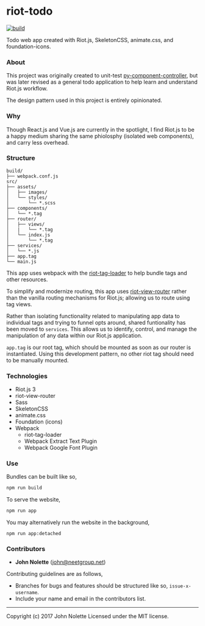 # riot-todo

[![build](https://travis-ci.org/neetjn/riot-todo.svg?branch=master)](https://travis-ci.org/neetjn/riot-todo)

Todo web app created with Riot.js, SkeletonCSS, animate.css, and foundation-icons.

### About

This project was originally created to unit-test [py-component-controller](https://github.com/neetjn/py-component-controller), but was later revised as a general todo application to help learn and understand Riot.js workflow.

The design pattern used in this project is entirely opinionated.

### Why

Though React.js and Vue.js are currently in the spotlight, I find Riot.js to be a happy medium sharing the same phiolosphy (isolated web components), and carry less overhead.

### Structure

```
build/
├── webpack.conf.js
src/
├── assets/
│   ├── images/
│   └── styles/
│       └── *.scss
├── components/
│   └── *.tag
├── router/
│   ├── views/
│   |   └── *.tag
│   └── index.js
│       └── *.tag
├── services/
│   └── *.js
├── app.tag
└── main.js
```

This app uses webpack with the [riot-tag-loader](https://github.com/riot/tag-loader) to help bundle tags and other resources.

To simplify and modernize routing, this app uses [riot-view-router]() rather than the vanilla routing mechanisms for Riot.js; allowing us to route using tag views.

Rather than isolating functionality related to manipulating app data to individual tags and trying to funnel opts around, shared funtionality has been moved to `services`. This allows us to identify, control, and manage the manipulation of any data within our Riot.js application.

`app.tag` is our root tag, which should be mounted as soon as our router is instantiated. Using this development pattern, no other riot tag should need to be manually mounted.

### Technologies

* Riot.js 3
* riot-view-router
* Sass
* SkeletonCSS
* animate.css
* Foundation (icons)
* Webpack
  * riot-tag-loader
  * Webpack Extract Text Plugin
  * Webpack Google Font Plugin 

### Use

Bundles can be built like so,

```bash
npm run build
``` 

To serve the website,

```bash
npm run app
```

You may alternatively run the website in the background,

```
npm run app:detached
```

### Contributors

* **John Nolette** (john@neetgroup.net)

Contributing guidelines are as follows,

* Branches for bugs and features should be structured like so, `issue-x-username`.
* Include your name and email in the contributors list.

---
Copyright (c) 2017 John Nolette Licensed under the MIT license.
